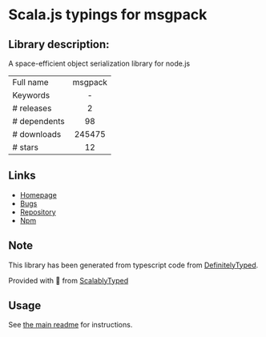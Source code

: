 
# Scala.js typings for msgpack


## Library description:
A space-efficient object serialization library for node.js

|                    |                 |
| ------------------ | :-------------: |
| Full name          | msgpack |
| Keywords           | - |
| # releases         | 2 |
| # dependents       | 98 |
| # downloads        | 245475 |
| # stars            | 12 |

## Links
- [Homepage](https://github.com/msgpack/msgpack-node)
- [Bugs](https://github.com/msgpack/msgpack-node/issues)
- [Repository](https://github.com/msgpack/msgpack-node)
- [Npm](https://www.npmjs.com/package/msgpack)
    


## Note
This library has been generated from typescript code from [DefinitelyTyped](https://definitelytyped.org).

Provided with :purple_heart: from [ScalablyTyped](https://github.com/oyvindberg/ScalablyTyped)

## Usage
See [the main readme](../../readme.md) for instructions.


